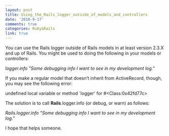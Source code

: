 ```yaml
---
layout: post
title: Using_the_Rails_logger_outside_of_models_and_controllers
date: '2010-9-17'
comments: true
categories: Ruby&Rails
link: true
---
```

<!-- p.p1 {margin: 0.0px 0.0px 0.0px 0.0px; font: 12.0px Helvetica} p.p2 {margin: 0.0px 0.0px 0.0px 0.0px; font: 12.0px Helvetica; min-height: 14.0px} -->You can use the Rails logger outside of Rails models in at least version 2.3.X and up of Rails. You might be used to doing the following in your models or controllers:

<em>logger.info "Some debugging info I want to see in my development log."</em>

If you make a regular model that doesn’t inherit from ActiveRecord, though, you may see the following error:

undefined local variable or method `logger' for #&lt;Class:0x42fd77c&gt;

The solution is to call <strong>Rails</strong>.logger.info (or debug, or warn) as follows:

<em>Rails.logger.info "Some debugging info I want to see in my development log."</em>

I hope that helps someone.

